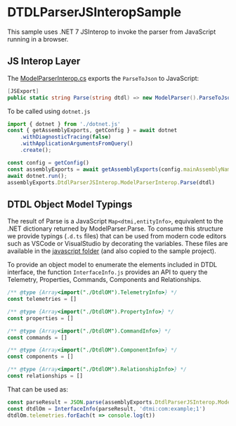 # DTDLParserJSInteropSample

This sample uses .NET 7 JSInterop to invoke the parser from JavaScript running in a browser.

## JS Interop Layer

The [ModelParserInterop.cs](./DTDLParserJSInteropSample/ModelParserInterop.cs) exports the `ParseToJson` to JavaScript:

```cs
[JSExport]
public static string Parse(string dtdl) => new ModelParser().ParseToJson(dtdl);
```

To be called using `dotnet.js`

```js
import { dotnet } from './dotnet.js'
const { getAssemblyExports, getConfig } = await dotnet
    .withDiagnosticTracing(false)
    .withApplicationArgumentsFromQuery()
    .create();

const config = getConfig()
const assemblyExports = await getAssemblyExports(config.mainAssemblyName)
await dotnet.run();
assemblyExports.DtdlParserJSInterop.ModelParserInterop.Parse(dtdl)
```

## DTDL Object Model Typings

The result of Parse is a JavaScript `Map<dtmi,entityInfo>`, equivalent to the .NET dictionary returned by ModelParser.Parse. To consume this structure we provide typings (`.d.ts` files) that can be used from modern code editors such as VSCode or VisualStudio by decorating the variables. These files are available in the [javascript folder](../javascript/) (and also copied to the sample project).

To provide an object model to enumerate the elements included in DTDL interface, the function `InterfaceInfo.js` provides an API to query the Telemetry, Properties, Commands, Components and Relationships.

```js
/** @type {Array<import("./DtdlOM").TelemetryInfo>} */
const telemetries = []

/** @type {Array<import("./DtdlOM").PropertyInfo>} */
const properties = []

/** @type {Array<import("./DtdlOM").CommandInfo>} */
const commands = []

/** @type {Array<import("./DtdlOM").ComponentInfo>} */
const components = []

/** @type {Array<import("./DtdlOM").RelationshipInfo>} */
const relationships = []
```

That can be used as:

```js
const parseResult = JSON.parse(assemblyExports.DtdlParserJSInterop.ModelParserInterop.Parse(el.value))
const dtdlOm = InterfaceInfo(parseResult, 'dtmi:com:example;1')
dtdlOm.telemetries.forEach(t => console.log(t))
```